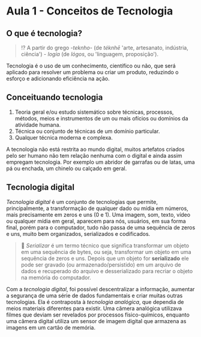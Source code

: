# Aula 1 - Conceitos de Tecnologia

## O que é tecnologia?

> ⁉️ A partir do grego -_teknho_- (de _téknhē_ 'arte, artesanato, indústria, ciência') - _logía_ (de _lógos_, ou 'linguagem, proposição').

Tecnologia é o uso de um conhecimento, científico ou não, que será aplicado para resolver um problema ou criar um produto, reduzindo o esforço e adicionando eficiência na ação.

## Conceituando tecnologia

1. Teoria geral e/ou estudo sistemático sobre técnicas, processos, métodos, meios e instrumentos de um ou mais ofícios ou domínios da atividade humana.
2. Técnica ou conjunto de técnicas de um domínio particular.
3. Qualquer técnica moderna e complexa.

A tecnologia não está restrita ao mundo digital, muitos artefatos criados pelo ser humano não tem relação nenhuma com o digital e ainda assim empregam tecnologia. Por exemplo um abridor de garrafas ou de latas, uma pá ou enchada, um chinelo ou calçado em geral.

## Tecnologia digital

_Tecnologia digital_ é um conjunto de tecnologias que permite, principalmente, a transformação de qualquer dado ou mídia em números, mais precisamente em zeros e uns (0 e 1). Uma imagem, som, texto, vídeo ou qualquer mídia em geral, aparecem para nós, usuários, em sua forma final, porém para o computador, tudo não passa de uma sequência de zeros e uns, muito bem organizados, serializados e codificados.

> 📝 _Serializar_ é um termo técnico que significa transformar um objeto em uma sequência de bytes, ou seja, transformar um objeto em uma sequência de zeros e uns. Depois que um objeto for **serializado** ele pode ser gravado (ou armazenado/persistido) em um arquivo de dados e recuperado do arquivo e desserializado para recriar o objeto na memória do computador.

Com a _tecnologia digital_, foi possível descentralizar a informação, aumentar a segurança de uma série de dados fundamentais e criar muitas outras tecnologias. Ela é contraposta à _tecnologia analógica_, que dependia de meios materiais diferentes para existir. Uma câmera analógica utilizava filmes que deviam ser revelados por processos físico-químicos, enquanto uma câmera digital utiliza um sensor de imagem digital que armazena as imagens em um cartão de memória.

